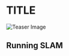 # TITLE

![Teaser Image](https://github.com/lliu12/holomeetings/blob/main/gifs/cropped_single_fox.gif)
## Running SLAM

